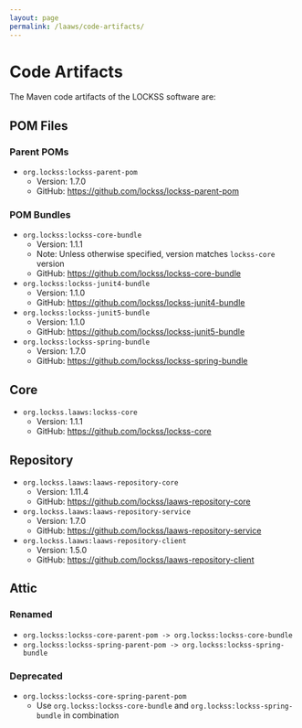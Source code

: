 ```yaml
---
layout: page
permalink: /laaws/code-artifacts/
---
```

# Code Artifacts

The Maven code artifacts of the LOCKSS software are:

## POM Files

### Parent POMs

*   `org.lockss:lockss-parent-pom`
    *   Version: 1.7.0
    *   GitHub: https://github.com/lockss/lockss-parent-pom

### POM Bundles

* `org.lockss:lockss-core-bundle`
    *   Version: 1.1.1
    *   Note: Unless otherwise specified, version matches `lockss-core` version
    *   GitHub: https://github.com/lockss/lockss-core-bundle
*   `org.lockss:lockss-junit4-bundle`
    *   Version: 1.1.0
    *   GitHub: https://github.com/lockss/lockss-junit4-bundle
*   `org.lockss:lockss-junit5-bundle`
    *   Version: 1.1.0
    *   GitHub: https://github.com/lockss/lockss-junit5-bundle
*   `org.lockss:lockss-spring-bundle`
    *   Version: 1.7.0
    *   GitHub: https://github.com/lockss/lockss-spring-bundle

## Core

*   `org.lockss.laaws:lockss-core`
    *   Version: 1.1.1
    *   GitHub: https://github.com/lockss/lockss-core

## Repository

*   `org.lockss.laaws:laaws-repository-core`
    *   Version: 1.11.4
    *   GitHub: https://github.com/lockss/laaws-repository-core
*   `org.lockss.laaws:laaws-repository-service`
    *   Version: 1.7.0
    *   GitHub: https://github.com/lockss/laaws-repository-service
*   `org.lockss.laaws:laaws-repository-client`
    *   Version: 1.5.0
    *   GitHub: https://github.com/lockss/laaws-repository-client

## Attic

### Renamed

*   `org.lockss:lockss-core-parent-pom -> org.lockss:lockss-core-bundle`
*   `org.lockss:lockss-spring-parent-pom -> org.lockss:lockss-spring-bundle`

### Deprecated

*   `org.lockss:lockss-core-spring-parent-pom`
    *   Use `org.lockss:lockss-core-bundle` and `org.lockss:lockss-spring-bundle` in combination
